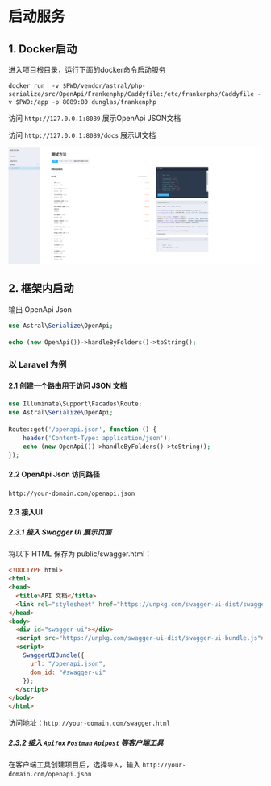# 启动服务

## 1. Docker启动

进入项目根目录，运行下面的docker命令启动服务

```shell
docker run  -v $PWD/vendor/astral/php-serialize/src/OpenApi/Frankenphp/Caddyfile:/etc/frankenphp/Caddyfile -v $PWD:/app -p 8089:80 dunglas/frankenphp
```

访问  `http://127.0.0.1:8089` 展示OpenApi JSON文档

访问 `http://127.0.0.1:8089/docs` 展示UI文档

![UI-IMG](./ui.png)

## 2. 框架内启动

输出 OpenApi Json 

```php
use Astral\Serialize\OpenApi;

echo (new OpenApi())->handleByFolders()->toString();
```

### 以 Laravel 为例

#### 2.1 创建一个路由用于访问 JSON 文档

```php
use Illuminate\Support\Facades\Route;
use Astral\Serialize\OpenApi;

Route::get('/openapi.json', function () {
    header('Content-Type: application/json');
    echo (new OpenApi())->handleByFolders()->toString();
});
```

#### 2.2 OpenApi Json 访问路径

`http://your-domain.com/openapi.json`

#### 2.3 接入UI

##### 2.3.1 接入 Swagger UI 展示页面

将以下 HTML 保存为 public/swagger.html：

```html
<!DOCTYPE html>
<html>
<head>
  <title>API 文档</title>
  <link rel="stylesheet" href="https://unpkg.com/swagger-ui-dist/swagger-ui.css" />
</head>
<body>
  <div id="swagger-ui"></div>
  <script src="https://unpkg.com/swagger-ui-dist/swagger-ui-bundle.js"></script>
  <script>
    SwaggerUIBundle({
      url: "/openapi.json",
      dom_id: "#swagger-ui"
    });
  </script>
</body>
</html>
```

访问地址：`http://your-domain.com/swagger.html`

##### 2.3.2 接入 `Apifox` `Postman` `Apipost` 等客户端工具

在客户端工具创建项目后，选择`导入`，输入 `http://your-domain.com/openapi.json`
